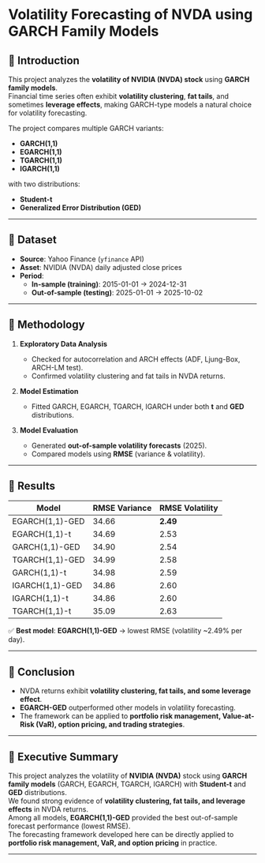 # Volatility Forecasting of NVDA using GARCH Family Models

## 🔹 Introduction
This project analyzes the **volatility of NVIDIA (NVDA) stock** using **GARCH family models**.  
Financial time series often exhibit **volatility clustering**, **fat tails**, and sometimes **leverage effects**, making GARCH-type models a natural choice for volatility forecasting.  

The project compares multiple GARCH variants:
- **GARCH(1,1)**
- **EGARCH(1,1)**
- **TGARCH(1,1)**
- **IGARCH(1,1)**  

with two distributions:
- **Student-t**
- **Generalized Error Distribution (GED)**  

---

## 🔹 Dataset
- **Source**: Yahoo Finance (`yfinance` API)  
- **Asset**: NVIDIA (NVDA) daily adjusted close prices  
- **Period**:  
  - **In-sample (training)**: 2015-01-01 → 2024-12-31  
  - **Out-of-sample (testing)**: 2025-01-01 → 2025-10-02

---

## 🔹 Methodology
1. **Exploratory Data Analysis**
   - Checked for autocorrelation and ARCH effects (ADF, Ljung-Box, ARCH-LM test).
   - Confirmed volatility clustering and fat tails in NVDA returns.

2. **Model Estimation**
   - Fitted GARCH, EGARCH, TGARCH, IGARCH under both **t** and **GED** distributions.

3. **Model Evaluation**
   - Generated **out-of-sample volatility forecasts** (2025).
   - Compared models using **RMSE** (variance & volatility).

---

## 🔹 Results
| Model              | RMSE Variance | RMSE Volatility |
|--------------------|---------------|-----------------|
| EGARCH(1,1)-GED    | 34.66         | **2.49** |
| EGARCH(1,1)-t      | 34.69         | 2.53 |
| GARCH(1,1)-GED     | 34.90         | 2.54 |
| TGARCH(1,1)-GED    | 34.99         | 2.58 |
| GARCH(1,1)-t       | 34.98         | 2.59 |
| IGARCH(1,1)-GED    | 34.86         | 2.60 |
| IGARCH(1,1)-t      | 34.86         | 2.60 |
| TGARCH(1,1)-t      | 35.09         | 2.63 |

✅ **Best model**: **EGARCH(1,1)-GED** → lowest RMSE (volatility ~2.49% per day).  

---

## 🔹 Conclusion
- NVDA returns exhibit **volatility clustering, fat tails, and some leverage effect**.  
- **EGARCH-GED** outperformed other models in volatility forecasting.  
- The framework can be applied to **portfolio risk management, Value-at-Risk (VaR), option pricing, and trading strategies**.  

---

## 🔹 Executive Summary
This project analyzes the volatility of **NVIDIA (NVDA)** stock using **GARCH family models** (GARCH, EGARCH, TGARCH, IGARCH) with **Student-t** and **GED** distributions.  
We found strong evidence of **volatility clustering, fat tails, and leverage effects** in NVDA returns.  
Among all models, **EGARCH(1,1)-GED** provided the best out-of-sample forecast performance (lowest RMSE).  
The forecasting framework developed here can be directly applied to **portfolio risk management, VaR, and option pricing** in practice.  

---
